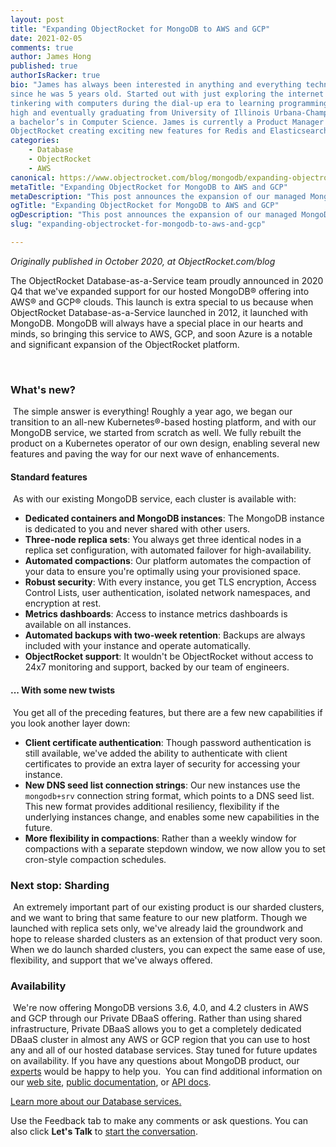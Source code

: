 ```yaml
---
layout: post
title: "Expanding ObjectRocket for MongoDB to AWS and GCP"
date: 2021-02-05
comments: true
author: James Hong
published: true
authorIsRacker: true
bio: "James has always been interested in anything and everything technology
since he was 5 years old. Started out with just exploring the internet and
tinkering with computers during the dial-up era to learning programming in junior
high and eventually graduating from University of Illinois Urbana-Champaign with
a bachelor’s in Computer Science. James is currently a Product Manager at
ObjectRocket creating exciting new features for Redis and Elasticsearch."
categories:
    - Database
    - ObjectRocket
    - AWS
canonical: https://www.objectrocket.com/blog/mongodb/expanding-objectrocket-for-mongodb-to-aws-and-gcp/
metaTitle: "Expanding ObjectRocket for MongoDB to AWS and GCP"
metaDescription: "This post announces the expansion of our managed MongoDB service into AWS and GCP public clouds."
ogTitle: "Expanding ObjectRocket for MongoDB to AWS and GCP"
ogDescription: "This post announces the expansion of our managed MongoDB service into AWS and GCP public clouds."
slug: "expanding-objectrocket-for-mongodb-to-aws-and-gcp"

---
```


*Originally published in October 2020, at ObjectRocket.com/blog*

The ObjectRocket Database-as-a-Service team proudly announced in 2020 Q4 that we've expanded
support for our hosted MongoDB&reg; offering into AWS&reg; and GCP&reg; clouds. This launch
is extra special to us because when ObjectRocket Database-as-a-Service launched in 2012, it
launched with MongoDB. MongoDB will always have a special place in our hearts and minds, so
bringing this service to AWS, GCP, and soon Azure is a notable and significant expansion of
the ObjectRocket platform.

<!--more-->
​​
### What's new?
​
The simple answer is everything! Roughly a year ago, we began our transition to an all-new
Kubernetes&reg;-based hosting platform, and with our MongoDB service, we started from scratch
as well. We fully rebuilt the product on a Kubernetes operator of our own design, enabling
several new features and paving the way for our next wave of enhancements.
​
#### Standard features
​
As with our existing MongoDB service, each cluster is available with:
​
- **Dedicated containers and MongoDB instances**: The MongoDB instance is dedicated to you
  and never shared with other users.
- **Three-node replica sets**: You always get three identical nodes in a replica set
  configuration, with automated failover for high-availability.
- **Automated compactions**: Our platform automates the compaction of your data to ensure
  you're optimally using your provisioned space.
- **Robust security**: With every instance, you get TLS encryption, Access Control Lists,
  user authentication, isolated network namespaces, and encryption at rest.
- **Metrics dashboards**: Access to instance metrics dashboards is available on all instances.
- **Automated backups with two-week retention**: Backups are always included with your
  instance and operate automatically.
- **ObjectRocket support**: It wouldn't be ObjectRocket without access to 24x7 monitoring
  and support, backed by our team of engineers.
​
#### ... With some new twists
​
You get all of the preceding features, but there are a few new capabilities if you look
another layer down:
​
- **Client certificate authentication**: Though password authentication is still available,
  we've added the ability to authenticate with client certificates to provide an extra layer
  of security for accessing your instance.
- **New DNS seed list connection strings**: Our new instances use the `mongodb+srv`
  connection string format, which points to a DNS seed list. This new format provides
  additional resiliency, flexibility if the underlying instances change, and enables some
  new capabilities in the future.
- **More flexibility in compactions**: Rather than a weekly window for compactions with a
  separate stepdown window, we now allow you to set cron-style compaction schedules.
​
### Next stop: Sharding
​
An extremely important part of our existing product is our sharded clusters, and we want
to bring that same feature to our new platform. Though we launched with replica sets only,
we've already laid the groundwork and hope to release sharded clusters as an extension of
that product very soon.
​
When we do launch sharded clusters, you can expect the same ease of use, flexibility, and
support that we've always offered.
​
### Availability
​
We're now offering MongoDB versions 3.6, 4.0, and 4.2 clusters in AWS and GCP through our
Private DBaaS offering. Rather than using shared infrastructure, Private DBaaS allows you
to get a completely dedicated DBaaS cluster in almost any AWS or GCP region that you can
use to host any and all of our hosted database services. Stay tuned for future updates on
availability. If you have any questions about MongoDB product, our
[experts](https://www.objectrocket.com/contact/) would be happy to help you.
​
You can find additional information on our [web site](https://www.objectrocket.com/managed-mongodb/),
[public documentation](https://docs.objectrocket.com/mongodb.html), or
[API docs](https://docs.api.objectrocket.cloud/#mongodb-instances).

<a class="cta purple" id="cta" href="https://www.rackspace.com/data/databases">Learn more about our Database services.</a>

Use the Feedback tab to make any comments or ask questions. You can also click
**Let's Talk** to [start the conversation](https://www.rackspace.com/).

